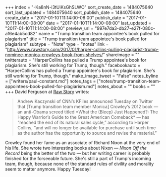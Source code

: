 +++
index = "-Ka8nN-i3tUiKsGhSLWO"
sort_create_date = 1484075640
sort_last_updated = 1484075640
sort_publish_date = 1484075640
create_date = "2017-01-10T11:14:00-08:00"
publish_date = "2017-01-10T11:14:00-08:00"
date = "2017-01-10T11:14:00-08:00"
last_updated = "2017-01-10T11:14:00-08:00"
preview_url = "997e7da3-db27-e27f-080c-af6e4ab5cd82"
name = "Trump transition team appointee's book pulled for plagiarism"
title = "Trump transition team appointee's book pulled for plagiarism"
subtype = "Note"
type = "notes"
link = "http://www.rawstory.com/2017/01/harper-collins-pulling-plagiarist-trump-nominee-monica-crowleys-book-from-shelves/"
shareimage = ""
twitterauto = "HarperCollins has pulled a Trump appointee's book for plagiarism. She's still working for Trump, though."
facebookauto = "HarperCollins has pulled a Trump appointee's book for plagiarism. She's still working for Trump, though."
make_image_tweet = "False"
notes_byline = ["writers/paul-constant.md"]
notes_tags = ["notes/trump-transition-team-appointees-book-pulled-for-plagiarism.md"]
notes_about = ""
books = ""
+++
David Ferguson at [Raw Story](http://www.rawstory.com/2017/01/harper-collins-pulling-plagiarist-trump-nominee-monica-crowleys-book-from-shelves/) writes:

<blockquote>Andrew Kaczynski of CNN’s KFiles announced Tuesday on Twitter that [Trump transition team member Monica] Crowley’s 2012 book — an anti-Obama screed titled *What the (Bleep) Just Happened?: The Happy Warrior’s Guide to the Great American Comeback* — has “reached the end of its natural sales cycle,” according to Harper Collins, “and will no longer be available for purchase until such time as the author has the opportunity to source and revise the material.”</blockquote>

Crowley found her fame as an associate of Richard Nixon at the very end of his life. She wrote two interesting books about Nixon — *Nixon Off the Record* being the better of the two — but her writing career is probably finished for the forseeable future. She's still a part of Trump's incoming team, though, because none of the standard rules of civility and morality seem to matter anymore. Happy Tuesday!